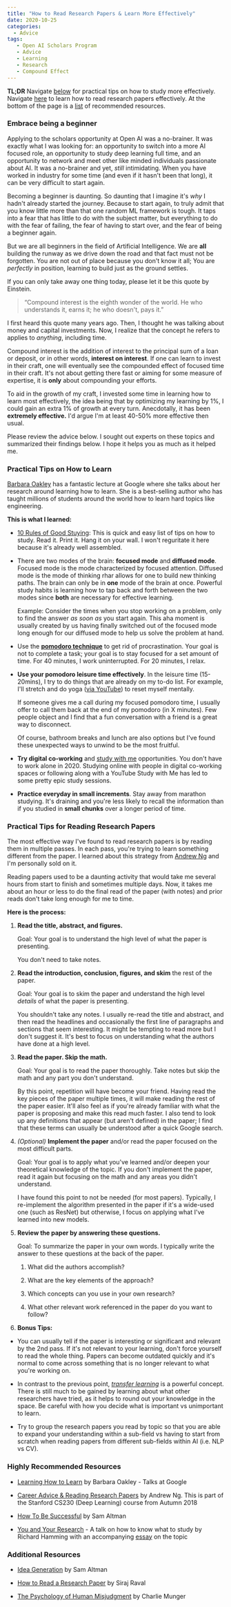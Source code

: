 ```yaml
---
title: "How to Read Research Papers & Learn More Effectively"
date: 2020-10-25
categories:
  - Advice
tags:
   - Open AI Scholars Program
   - Advice
   - Learning
   - Research
   - Compound Effect
---
```


**TL;DR** Navigate [below](#practical-tips-on-how-to-learn) for practical tips on how to study more effectively. Navigate [here](#practical-tips-for-reading-research-papers) to learn how to read research papers effectively. At the bottom of the page is a [list](#highly-recommended-resources) of recommended resources.

### Embrace being a beginner

Applying to the scholars opportunity at Open AI was a no-brainer. It was exactly what I was looking for: an opportunity to switch into a more AI focused role, an opportunity to study deep learning full time, and an opportunity to network and meet other like minded individuals passionate about AI. It was a no-brainer and yet, *still* intimidating. When you have worked in industry for some time (and even if it hasn't been that long), it can be very difficult to start again.

Becoming a beginner is daunting. So daunting that I imagine it's *why* I hadn't already started the journey. Because to start again, to truly admit that you know little more than that one random ML framework is tough. It taps into a fear that has little to do with the subject matter, but everything to do with the fear of failing, the fear of having to start over, and the fear of being a beginner again.

But we are all beginners in the field of Artificial Intelligence. We are **all** building the runway as we drive down the road and that fact must not be forgotten. You are not out of place because you don't know it all; You are *perfectly* in position, learning to build just as the ground settles.

If you can only take away one thing today, please let it be this quote by Einstein.

>“Compound interest is the eighth wonder of the world. He who understands it, earns it; he who doesn't, pays it.”

I first heard this quote many years ago. Then, I thought he was talking about money and capital investments. Now, I realize that the concept he refers to applies to *anything*, including time.

Compound interest is the addition of interest to the principal sum of a loan or deposit, or in other words, **interest on interest**. If one can learn to invest in their craft, one will eventually see the compounded effect of focused time in their craft. It's not about getting there fast or aiming for some measure of expertise, it is **only** about compounding your efforts.

To aid in the growth of my craft, I invested some time in learning how to learn most effectively, the idea being that by optimizing my learning by 1%, I could gain an extra 1% of growth at every turn. Anecdotally, it has been **extremely effective.** I'd argue I'm at least 40-50% more effective then usual.

Please review the advice below. I sought out experts on these topics and summarized their findings below. I hope it helps you as much as it helped me.

### Practical Tips on How to Learn

[Barbara Oakley](https://www.youtube.com/watch?v=vd2dtkMINIw&ab_channel=TalksatGoogle) has a fantastic lecture at Google where she talks about her research around learning how to learn. She is a best-selling author who has taught millions of students around the world how to learn hard topics like engineering.

**This is what I learned:**

- [10 Rules of Good Stuying](http://www.math.toronto.edu/nhoell/10rules-of-studying.pdf): This is quick and easy list of tips on how to study. Read it. Print it. Hang it on your wall. I won't reguritate it here because it's already well assembled.

- There are two modes of the brain: **focused mode** and **diffused mode**. Focused mode is the mode characterized by focused attention. Diffused mode is the mode of thinking rhar allows for one to build new thinking paths. The brain can only be in **one** mode of the brain at once. Powerful study habits is learning how to tap back and forth between the two modes since **both** are necessary for effective learning.
  
    Example: Consider the times when you stop working on a problem, only to find the answer *as soon as* you start again. This aha moment is usually created by us having finally switched out of the focused mode long enough for our diffused mode to help us solve the problem at hand.

- Use the **[pomodoro technique](https://todoist.com/productivity-methods/pomodoro-technique)** to get rid of procrastination. Your goal is not to complete a task; your goal is to stay focused for a set amount of time. For 40 minutes, I work uninterrupted. For 20 minutes, I relax.

- **Use your pomodoro leisure time effectively**. In the leisure time (15-20mins), I try to do things that are already on my to-do list. For example, I'll stretch and do yoga ([via YouTube](https://www.youtube.com/watch?v=Yzm3fA2HhkQ&t=361s&ab_channel=YogaWithAdriene)) to reset myself mentally.

    If someone gives me a call during my focused pomodoro time, I usually offer to call them back at the end of my pomodoro (in X minutes). Few people object and I find that a fun conversation with a friend is a great way to disconnect.

    Of course, bathroom breaks and lunch are also options but I've found these unexpected ways to unwind to be the most fruitful.

- **Try digital co-working** and [study with me](https://www.youtube.com/watch?v=V9JKThFZmio&ab_channel=MDprospect) opportunities. You don't have to work alone in 2020. Studying online with people in digital co-working spaces or following along with a YouTube Study with Me has led to some pretty epic study sessions.

- **Practice everyday in small increments**. Stay away from marathon studying. It's draining and you're less likely to recall the information than if you studied in **small chunks** over a longer period of time.

### Practical Tips for Reading Research Papers

The most effective way I've found to read research papers is by reading them in multiple passes. In each pass, you're trying to learn something different from the paper. I learned about this strategy from [Andrew Ng](https://www.youtube.com/watch?v=733m6qBH-jI&ab_channel=stanfordonline) and I'm personally sold on it.

Reading papers used to be a daunting activity that would take me several hours from start to finish and sometimes multiple days. Now, it takes me about an hour or less to do the final read of the paper (with notes) and prior reads don't take long enough for me to time.

**Here is the process:**

1. **Read the title, abstract, and figures.**

    Goal: Your goal is to understand the high level of what the paper is presenting.

    You don't need to take notes.

2. **Read the introduction, conclusion, figures, and skim** the rest of the paper.

    Goal: Your goal is to skim the paper and understand the high level *details* of what the paper is presenting.

    You shouldn't take any notes. I usually re-read the title and abstract, and then read the headlines and occasionally the first line of paragraphs and sections that seem interesting. It might be tempting to read more but I don't suggest it. It's best to focus on understanding what the authors have done at a high level.

3. **Read the paper. Skip the math.**

    Goal: Your goal is to read the paper thoroughly. Take notes but skip the math and any part you don't understand.

    By this point, repetition will have become your friend. Having read the key pieces of the paper multiple times, it will make reading the rest of the paper easier. It'll also feel as if you're already familiar with what the paper is proposing and make this read much faster. I also tend to look up any definitions that appear (but aren't defined) in the paper; I find that these terms can usually be understood after a quick Google search.

4. *(Optional)* **Implement the paper** and/or read the paper focused on the most difficult parts.

    Goal: Your goal is to apply what you've learned and/or deepen your theoretical knowledge of the topic. If you don't implement the paper, read it again but focusing on the math and any areas you didn't understand.

    I have found this point to not be needed (for most papers). Typically, I re-implement the algorithm presented in the paper if it's a wide-used one (such as ResNet) but otherwise, I focus on applying what I've learned into new models.

5. **Review the paper by answering these questions.**

    Goal: To summarize the paper in your own words. I typically write the answer to these questions at the back of the paper.

    1. What did the authors accomplish?

    2. What are the key elements of the approach?

    3. Which concepts can you use in your own research?

    4. What other relevant work referenced in the paper do you want to follow?

6. **Bonus Tips:**

- You can usually tell if the paper is interesting or significant and relevant by the 2nd pass. If it's not relevant to your learning, don't force yourself to read the whole thing. Papers can become outdated quickly and it's normal to come across something that is no longer relevant to what you're working on.

- In contrast to the previous point, *[transfer learning](https://machinelearningmastery.com/transfer-learning-for-deep-learning/)* is a powerful concept. There is still much to be gained by learning about what other researchers have tried, as it helps to round out your knowledge in the space. Be careful with how you decide what is important vs unimportant to learn.

- Try to group the research papers you read by topic so that you are able to expand your understanding within a sub-field vs having to start from scratch when reading papers from different sub-fields within AI (i.e. NLP vs CV).

### Highly Recommended Resources

- [Learning How to Learn](https://www.youtube.com/watch?v=vd2dtkMINIw&ab_channel=TalksatGoogle) by Barbara Oakley - Talks at Google

- [Career Advice & Reading Research Papers](https://www.youtube.com/watch?v=733m6qBH-jI&ab_channel=stanfordonline) by Andrew Ng. This is part of the Stanford CS230 (Deep Learning) course from Autumn 2018

- [How To Be Successful](https://blog.samaltman.com/how-to-be-successful) by Sam Altman

- [You and Your Research](https://www.youtube.com/watch?v=a1zDuOPkMSw&ab_channel=securitylectures) - A talk on how to know what to study by Richard Hamming with an accompanying [essay](https://www.cs.utexas.edu/users/dahlin/bookshelf/hamming.html) on the topic

### Additional Resources

- [Idea Generation](https://blog.samaltman.com/idea-generation) by Sam Altman

- [How to Read a Research Paper](https://www.youtube.com/watch?v=SHTOI0KtZnU&ab_channel=SirajRaval) by Siraj Raval

- [The Psychology of Human Misjudgment](https://fs.blog/great-talks/psychology-human-misjudgment/) by Charlie Munger
